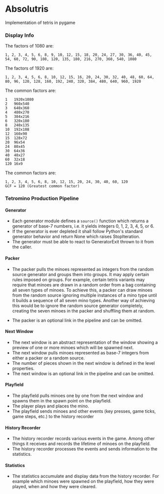 # Absolutris

Implementation of tetris in pygame

### Display Info

The factors of 1080 are:

    1, 2, 3, 4, 5, 6, 8, 9, 10, 12, 15, 18, 20, 24, 27, 30, 36, 40, 45, 54, 60, 72, 90, 108, 120, 135, 180, 216, 270, 360, 540, 1080

The factors of 1920 are:

    1, 2, 3, 4, 5, 6, 8, 10, 12, 15, 16, 20, 24, 30, 32, 40, 48, 60, 64, 80, 96, 120, 128, 160, 192, 240, 320, 384, 480, 640, 960, 1920

The common factors are:

    1	1920x1080
    2	960x540
    3	640x360
    4	480x270
    5	384x216
    6	320x180
    8	240x135
    10	192x108
    12	160x90
    15	128x72
    20	96x54
    24	80x45
    30	64x36
    40	48x27
    60	32x18
    120	16x9

The common factors are:

    1, 2, 3, 4, 5, 6, 8, 10, 12, 15, 20, 24, 30, 40, 60, 120
    GCF = 120 (Greatest common factor)


### Tetromino Production Pipeline

#### Generator

* Each generator module defines a `source()` function which returns a generator of base-7 numbers, i.e. it yields integers 0, 1, 2, 3, 4, 5, or 6.
* If the generator is ever depleted it shall follow Python's standard generator behavior and return None which raises StopIteration.
* The generator must be able to react to GeneratorExit thrown to it from the caller.

#### Packer

* The packer pulls the minoes represented as integers from the random source generator and groups them into groups. It may apply certain rules imposed on groups. For example, certain tetris variants may require that minoes are drawn in a random order from a bag containing all seven types of minoes. To achieve this, a packer can draw minoes from the random source ignoring multiple instances of a mino type until it builds a sequence of all seven mino types. Another way of achieving this would be to ignore the random source generator completely, creating the seven minoes in the packer and shuffling them at random.

* The packer is an optional link in the pipeline and can be omitted.

#### Next Window

* The next window is an abstract representation of the window showing a preview of one or more minoes which will be spawned next.
* The next window pulls minoes represented as base-7 integers from either a packer or a random source.
* The number of pieces shown in the next window is defined in the level properties.
* The next window is an optional link in the pipeline and can be omitted.

#### Playfield

* The playfield pulls minoes one by one from the next window and spawns them in the spawn point on the playfield.
* The player plays and places the mino.
* The playfield sends minoes and other events (key presses, game ticks, game steps, etc.) to the history recorder

#### History Recorder

* The history recorder records various events in the game. Among other things it receives and records the lifetime of minoes on the playfield.
* The history recorder processes the events and sends information to the statistics.

#### Statistics

* The statistics accumulate and display data from the history recorder. For example which minoes were spawned on the playfield, how they were played, when and how they were cleared.
